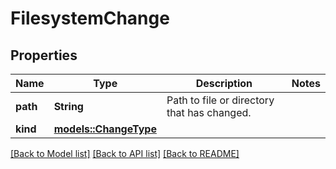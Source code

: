 # FilesystemChange

## Properties

Name | Type | Description | Notes
------------ | ------------- | ------------- | -------------
**path** | **String** | Path to file or directory that has changed.  | 
**kind** | [**models::ChangeType**](ChangeType.md) |  | 

[[Back to Model list]](../README.md#documentation-for-models) [[Back to API list]](../README.md#documentation-for-api-endpoints) [[Back to README]](../README.md)


